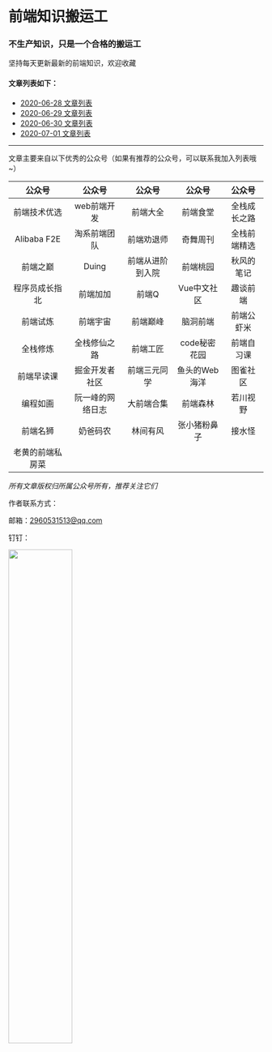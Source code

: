 # 前端知识搬运工

### 不生产知识，只是一个合格的搬运工

坚持每天更新最新的前端知识，欢迎收藏

#### 文章列表如下：

+ [2020-06-28 文章列表](https://htmlpreview.github.io/?https://github.com/Zolaland/frontend-knowledge-porter/blob/master/2020-06-28.html)
+ [2020-06-29 文章列表](https://htmlpreview.github.io/?https://github.com/Zolaland/frontend-knowledge-porter/blob/master/2020-06-29.html)
+ [2020-06-30 文章列表](https://htmlpreview.github.io/?https://github.com/Zolaland/frontend-knowledge-porter/blob/master/2020-06-30.html)
+ [2020-07-01 文章列表](https://htmlpreview.github.io/?https://github.com/Zolaland/frontend-knowledge-porter/blob/master/2020-07-01.html)

***

文章主要来自以下优秀的公众号（如果有推荐的公众号，可以联系我加入列表哦~）

| 公众号  | 公众号 | 公众号 | 公众号 | 公众号 |
| :----:  | :----: | :----: | :----: | :----: |
| 前端技术优选 | web前端开发 | 前端大全 | 前端食堂 | 全栈成长之路 |
| Alibaba F2E | 淘系前端团队 | 前端劝退师 | 奇舞周刊 | 全栈前端精选 |
| 前端之巅 | Duing | 前端从进阶到入院 | 前端桃园 | 秋风的笔记 |
| 程序员成长指北 | 前端加加 | 前端Q | Vue中文社区 | 趣谈前端 |
| 前端试炼 | 前端宇宙 | 前端巅峰 | 脑洞前端 | 前端公虾米 |
| 全栈修炼 | 全栈修仙之路 | 前端工匠 | code秘密花园 | 前端自习课 |
| 前端早读课 | 掘金开发者社区 | 前端三元同学 | 鱼头的Web海洋 | 图雀社区 |
| 编程如画 | 阮一峰的网络日志 | 大前端合集 | 前端森林 | 若川视野 |
| 前端名狮 | 奶爸码农 | 林间有风 | 张小猪粉鼻子 | 接水怪 |
| 老黄的前端私房菜 |

*所有文章版权归所属公众号所有，推荐关注它们*

作者联系方式：

邮箱：2960531513@qq.com

钉钉：

<img src="https://raw.githubusercontent.com/Zolaland/frontend-knowledge-porter/master/assets/ding.jpg" width="50%">
